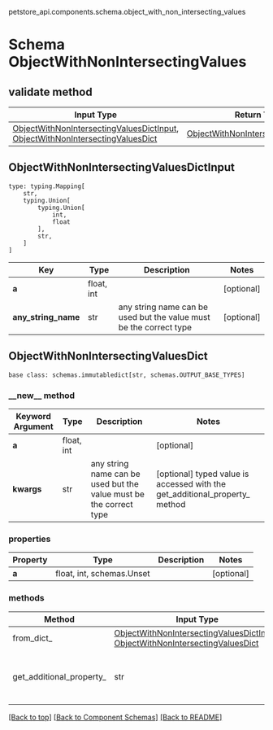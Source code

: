 petstore_api.components.schema.object_with_non_intersecting_values
# Schema ObjectWithNonIntersectingValues

## validate method
Input Type | Return Type | Notes
------------ | ------------- | -------------
[ObjectWithNonIntersectingValuesDictInput](#objectwithnonintersectingvaluesdictinput), [ObjectWithNonIntersectingValuesDict](#objectwithnonintersectingvaluesdict) | [ObjectWithNonIntersectingValuesDict](#objectwithnonintersectingvaluesdict) |

## ObjectWithNonIntersectingValuesDictInput
```
type: typing.Mapping[
    str,
    typing.Union[
        typing.Union[
            int,
            float
        ],
        str,
    ]
]
```
Key | Type |  Description | Notes
------------ | ------------- | ------------- | -------------
**a** | float, int |  | [optional]
**any_string_name** | str | any string name can be used but the value must be the correct type | [optional]

## ObjectWithNonIntersectingValuesDict
```
base class: schemas.immutabledict[str, schemas.OUTPUT_BASE_TYPES]

```
### &lowbar;&lowbar;new&lowbar;&lowbar; method
Keyword Argument | Type | Description | Notes
---------------- | ---- | ----------- | -----
**a** | float, int |  | [optional]
**kwargs** | str | any string name can be used but the value must be the correct type | [optional] typed value is accessed with the get_additional_property_ method

### properties
Property | Type | Description | Notes
-------- | ---- | ----------- | -----
**a** | float, int, schemas.Unset |  | [optional]

### methods
Method | Input Type | Return Type | Notes
------ | ---------- | ----------- | ------
from_dict_ | [ObjectWithNonIntersectingValuesDictInput](#objectwithnonintersectingvaluesdictinput), [ObjectWithNonIntersectingValuesDict](#objectwithnonintersectingvaluesdict) | [ObjectWithNonIntersectingValuesDict](#objectwithnonintersectingvaluesdict) | a constructor
get_additional_property_ | str | str, schemas.Unset | provides type safety for additional properties

[[Back to top]](#top) [[Back to Component Schemas]](../../../README.md#Component-Schemas) [[Back to README]](../../../README.md)
